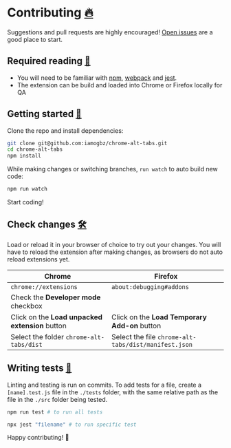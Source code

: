 # Contributing [:fire:](https://github.com/iamogbz/chrome-alt-tabs/graphs/contributors)

Suggestions and pull requests are highly encouraged! [Open issues](https://github.com/iamogbz/chrome-alt-tabs/issues) are a good place to start.

## Required reading [:notebook:](#1)

- You will need to be familiar with [npm](https://docs.npmjs.com/getting-started/), [webpack](https://webpack.js.org/guides/getting-started/) and [jest](https://jestjs.io/docs/en/getting-started).
- The extension can be build and loaded into Chrome or Firefox locally for QA

## Getting started [:electric_plug:](#2)

Clone the repo and install dependencies:

```sh
git clone git@github.com:iamogbz/chrome-alt-tabs.git
cd chrome-alt-tabs
npm install
```

While making changes or switching branches, `run watch` to auto build new code:

```sh
npm run watch
```

Start coding!

## Check changes [:hammer_and_wrench:](#3)

Load or reload it in your browser of choice to try out your changes. You will have to reload the extension after making changes, as browsers do not auto reload extensions yet.

| Chrome                                          | Firefox                                              |
| ----------------------------------------------- | ---------------------------------------------------- |
| `chrome://extensions`                           | `about:debugging#addons`                             |
| Check the **Developer mode** checkbox           |
| Click on the **Load unpacked extension** button | Click on the **Load Temporary Add-on** button        |
| Select the folder `chrome-alt-tabs/dist`        | Select the file `chrome-alt-tabs/dist/manifest.json` |

## Writing tests [:construction:](#0)

Linting and testing is run on commits. To add tests for a file, create a `[name].test.js` file in the `./tests` folder, with the same relative path as the file in the `./src` folder being tested.

```sh
npm run test # to run all tests
```

```sh
npx jest "filename" # to run specific test
```

Happy contributing! :tada:
